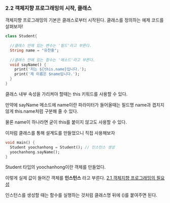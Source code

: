 ### 2.2 객체지향 프로그래밍의 시작, 클래스

객체지향 프로그래밍의 기본은 클래스로부터 시작된다. 클래스를 정의하는 예제 코드를 살펴보자!

```dart
class Student{
  
  //클래스 안에 있는 변수는 '필드'라고 부른다.
  String name = "유찬홍";
  
  //클래스 안에 있는 함수는 '메소드'라고 부른다.
  void sayName() {
    print('저는 ${this.name}입니다.');
    print('제 이름은 $name입니다.');
  }
}
```

클래스 내부 속성을 가리켜야 할때는 this 키워드를 사용할 수 있다.

만약에 sayName 메소드에 name이란 파라미터가 들어올때는 필드명 name과 겹치지 않게 this.name처럼 구분해 줄 수 있다.

물론 name이 하나라면 굳이 this를 붙이지 않고도 사용할 수 있다.

이처럼 클래스를 통해 설계도를 만들었으니 직접 사용해보자

```dart
void main() {
  Student yoochanhong = Student(); // 인스턴스 생성
  yoochanhong.sayName();
}
```

Student 타입의 yoochanhong이란 객체를 만들었다.

이렇게 실제 값이 들어간 객체를 **인스턴스** 라고 부른다. <a href="https://github.com/Yoochanhong/TIL/blob/main/%EC%B1%85/%EC%BD%94%EB%93%9C%ED%8C%A9%ED%86%A0%EB%A6%AC%EC%9D%98%20%ED%94%8C%EB%9F%AC%ED%84%B0%20%ED%94%84%EB%A1%9C%EA%B7%B8%EB%9E%98%EB%B0%8D/1%EB%8B%A8%EA%B3%84.%20%EB%8B%A4%ED%8A%B8%20%EC%96%B8%EC%96%B4%20%EB%A7%88%EC%8A%A4%ED%84%B0%ED%95%98%EA%B8%B0/2.%20%EB%8B%A4%ED%8A%B8%20%EA%B0%9D%EC%B2%B4%EC%A7%80%ED%96%A5%20%ED%94%84%EB%A1%9C%EA%B7%B8%EB%9E%98%EB%B0%8D/2.1%20%EA%B0%9D%EC%B2%B4%EC%A7%80%ED%96%A5%20%ED%94%84%EB%A1%9C%EA%B7%B8%EB%9E%98%EB%B0%8D%EC%9D%98%20%ED%95%84%EC%9A%94%EC%84%B1/2.1%20%EA%B0%9D%EC%B2%B4%EC%A7%80%ED%96%A5%20%ED%94%84%EB%A1%9C%EA%B7%B8%EB%9E%98%EB%B0%8D%EC%9D%98%20%ED%95%84%EC%9A%94%EC%84%B1.md">2.1 객체지향 프로그래밍의 필요성</a>

인스턴스를 생성할 때는 함수를 실행하는 것처럼 클래스명 뒤에 ()를 붙여주면 된다.
